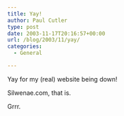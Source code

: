 ```yaml
---
title: Yay!
author: Paul Cutler
type: post
date: 2003-11-17T20:16:57+00:00
url: /blog/2003/11/yay/
categories:
  - General

---
```

Yay for my (real) website being down!

Silwenae.com, that is.

Grrr.